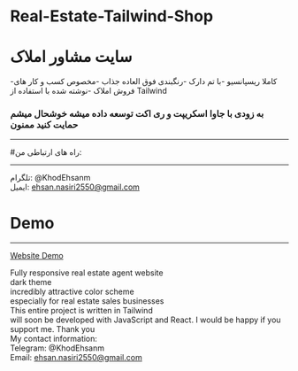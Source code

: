 # Real-Estate-Tailwind-Shop
# سایت مشاور املاک
-کاملا ریسپانسیو
-با تم دارک
-رنگبندی فوق العاده جذاب
-مخصوص کسب و کار های فروش املاک
-نوشته شده با استفاده از Tailwind
 ### به زودی با جاوا اسکریپت و ری اکت توسعه داده میشه خوشحال میشم حمایت کنید ممنون
 ___
#راه های ارتباطی من:
___
تلگرام: @KhodEhsanm        
ایمیل: ehsan.nasiri2550@gmail.com     
# Demo
___
[Website Demo](https://ehsannasiri01.github.io/Real-Estate-Tailwind-Shop/)



Fully responsive real estate agent website         
dark theme           
incredibly attractive color scheme        
especially for real estate sales businesses          
This entire project is written in Tailwind        
will soon be developed with JavaScript and React. I would be happy if you support me. Thank you         
My contact information:       
Telegram: @KhodEhsanm        
Email: ehsan.nasiri2550@gmail.com         

